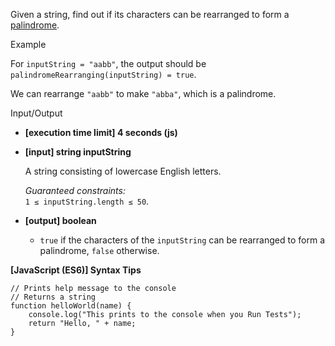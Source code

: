 Given a string, find out if its characters can be rearranged to form a
[palindrome](keyword://palindrome).

Example

For `inputString = "aabb"`, the output should be  
`palindromeRearranging(inputString) = true`.

We can rearrange `"aabb"` to make `"abba"`, which is a palindrome.

Input/Output

- **\[execution time limit\] 4 seconds (js)**

- **\[input\] string inputString**

  A string consisting of lowercase English letters.

  _Guaranteed constraints:_  
  `1 ≤ inputString.length ≤ 50`.

- **\[output\] boolean**

  - `true` if the characters of the `inputString` can be rearranged to form a palindrome,
    `false` otherwise.

**\[JavaScript (ES6)\] Syntax Tips**

    // Prints help message to the console
    // Returns a string
    function helloWorld(name) {
        console.log("This prints to the console when you Run Tests");
        return "Hello, " + name;
    }
